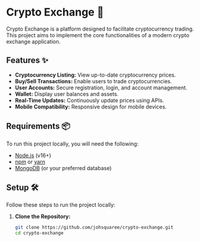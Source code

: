 # Crypto Exchange 🚀

Crypto Exchange is a platform designed to facilitate cryptocurrency trading. This project aims to implement the core functionalities of a modern crypto exchange application.

## Features ✨

- **Cryptocurrency Listing:** View up-to-date cryptocurrency prices.
- **Buy/Sell Transactions:** Enable users to trade cryptocurrencies.
- **User Accounts:** Secure registration, login, and account management.
- **Wallet:** Display user balances and assets.
- **Real-Time Updates:** Continuously update prices using APIs.
- **Mobile Compatibility:** Responsive design for mobile devices.

## Requirements 📦

To run this project locally, you will need the following:

- [Node.js](https://nodejs.org/) (v16+)
- [npm](https://www.npmjs.com/) or [yarn](https://yarnpkg.com/)
- [MongoDB](https://www.mongodb.com/) (or your preferred database)

## Setup 🛠️

Follow these steps to run the project locally:

1. **Clone the Repository:**  
   ```bash
   git clone https://github.com/johsquaree/crypto-exchange.git
   cd crypto-exchange